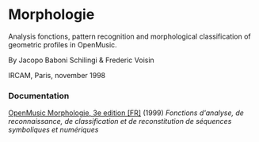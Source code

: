 # Morphologie

Analysis fonctions, pattern recognition and morphological classification of geometric profiles in OpenMusic.

By Jacopo Baboni Schilingi & Frederic Voisin

IRCAM, Paris, november 1998


### Documentation

[OpenMusic Morphologie, 3e edition [FR]](http://support.ircam.fr/docs/om-libraries/old/Morphologie-2-Doc.pdf) (1999)
_Fonctions d'analyse, de reconnaissance, de classification et de reconstitution de séquences symboliques et numériques_
